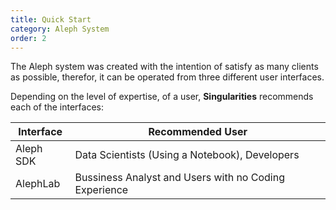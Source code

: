 ```yaml
---
title: Quick Start
category: Aleph System
order: 2
---
```

The Aleph system was created with the intention of satisfy as many clients as possible, therefor, it can be operated from three different user interfaces.

Depending on the level of expertise, of a user, **Singularities** recommends each of the interfaces:

| Interface | Recommended User |
| --------- | ---------------- |
| Aleph SDK | Data Scientists (Using a Notebook), Developers |
| AlephLab | Bussiness Analyst and Users with no Coding Experience |
